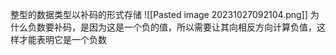 整型的数据类型以补码的形式存储
![[Pasted image 20231027092104.png]]
为什么负数要补码，是因为这是一个负的值，所以需要让其向相反方向计算负值，这样才能表明它是一个负数